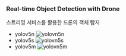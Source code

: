 ### Real-time Object Detection with Drone
스트리밍 서비스를 활용한 드론의 객체 탐지


- yolov5n
![yolovn5n](yolov5n-youtube.gif)
- yolov5s
![yolovn5s](yolov5s-youtube.gif)
- yolov5m
![yolovn5m](yolov5m-youtube.gif)

